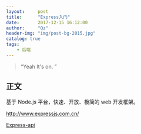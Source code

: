 ```yaml
---
layout:     post
title:      "Express入门"
date:       2017-12-15 16:12:00
author:     "Qz"
header-img: "img/post-bg-2015.jpg"
catalog: true
tags:
    - 后端
---
```


> “Yeah It's on. ”


## 正文

基于 Node.js 平台，快速、开放、极简的 web 开发框架。


http://www.expressjs.com.cn/

[Express-api](https://www.runoob.com/w3cnote/express-4-x-api.html)


